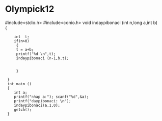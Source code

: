 # Olympick12 
#include<stdio.h>
#include<conio.h>
     void indaypibonaci (int n,long a,int b)
     {
     
     	int  t;
     	if(n>0)
		 {  
		 t = a+b;
		 printf("%d \n",t);
		 indaypibonaci (n-1,b,t);
		 
     		
		 }
     	
	 }
	 int main ()
	 {
	 	int a;
	 	printf("nhap a:"); scanf("%d",&a);
	 	printf("daypibonaci: \n");
	 	indaypibonaci(a,1,0);
	 	getch();
	 }
